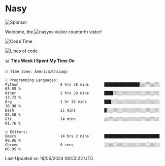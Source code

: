 # Nasy

<!--
<p align="center">
<img height="200" src="https://github-readme-stats.vercel.app/api?username=nasyxx&count_private=true&show_icons=true&theme=dracula&include_all_commits=true"/>
<img height="200" src="https://github-readme-stats.vercel.app/api/top-langs/?username=nasyxx&theme=dracula&hide=html,jupyter+notebook&count_private=true&show_icons=true"/>
</p>

  
----------------
-->

![Sponsor](https://img.shields.io/static/v1.svg?label=Sponsor&message=%E2%9D%A4&logo=GitHub&style=flat&color=pink)
 
Welcome, the ![nasyxx visitor counter](https://count.getloli.com/get/@nasyxx?theme=rule34)th vistor!
 
<!--START_SECTION:waka-->
![Code Time](http://img.shields.io/badge/Code%20Time-4%2C456%20hrs%2030%20mins-blue)

![Lines of code](https://img.shields.io/badge/From%20Hello%20World%20I%27ve%20Written-6.3%20million%20lines%20of%20code-blue)

📊 **This Week I Spent My Time On** 

```text
🕑︎ Time Zone: America/Chicago

💬 Programming Languages: 
Python                   8 hrs 58 mins       ████████████████░░░░░░░░░   63.85 % 
Other                    2 hrs 29 mins       ████░░░░░░░░░░░░░░░░░░░░░   17.72 % 
Org                      1 hr 32 mins        ███░░░░░░░░░░░░░░░░░░░░░░   10.98 % 
Bash                     21 mins             █░░░░░░░░░░░░░░░░░░░░░░░░   02.58 % 
Git                      14 mins             ░░░░░░░░░░░░░░░░░░░░░░░░░   01.76 % 

🔥 Editors: 
Emacs                    14 hrs 2 mins       █████████████████████████   99.95 % 
Chrome                   0 secs              ░░░░░░░░░░░░░░░░░░░░░░░░░   00.05 % 
```


 Last Updated on 18/05/2024 08:53:22 UTC
<!--END_SECTION:waka-->

<!-- ![visitors](https://visitor-badge.laobi.icu/badge?page_id=nasyxx.nasyxx) -->

